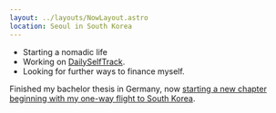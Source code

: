 ```yaml
---
layout: ../layouts/NowLayout.astro
location: Seoul in South Korea
---
```


- Starting a nomadic life
- Working on [DailySelfTrack](https://dailyselftrack.com/).
- Looking for further ways to finance myself.

Finished my bachelor thesis in Germany, now [starting a new chapter beginning with my one-way flight to South Korea](/blog/new-chapter-nomadic-life).